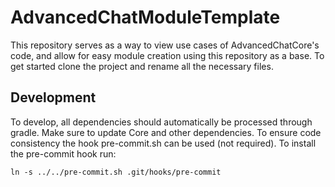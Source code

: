 # AdvancedChatModuleTemplate

This repository serves as a way to view use cases of AdvancedChatCore's code, and allow for easy module creation using this repository as a base. To get started clone the project and rename all the necessary files.

## Development

To develop, all dependencies should automatically be processed through gradle. Make sure to update Core and other dependencies. To ensure code consistency the hook pre-commit.sh can be used (not required). To install the pre-commit hook run:

`ln -s ../../pre-commit.sh .git/hooks/pre-commit`
